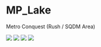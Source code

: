 # MP_Lake
Metro Conquest (Rush / SQDM Area)<br>

<img src="https://community.veniceunleashed.net/uploads/default/original/1X/20b1649bdccdf266d7042c070a9c1f68a5ff988f.jpeg"/>
<img src="https://community.veniceunleashed.net/uploads/default/original/1X/af5fdaf1dbca0503360f14c99fd63a79ccb805b5.jpeg"/>
<img src="https://community.veniceunleashed.net/uploads/default/original/1X/b6fb1f06d5c38705c402d081c17150fdf40e25e3.jpeg"/>
<img src="https://community.veniceunleashed.net/uploads/default/original/1X/7a1106bcd67b32cdbc2e6415b90134c438b87ea7.jpeg"/>
